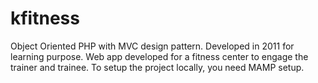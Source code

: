 # kfitness
Object Oriented PHP with MVC design pattern. Developed in 2011 for learning purpose. Web app developed for a fitness center to engage the trainer and trainee.
To setup the project locally, you need MAMP setup.

